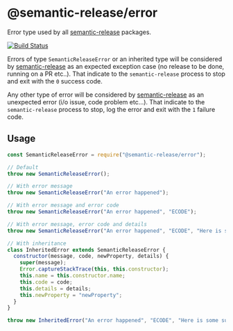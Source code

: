 # @semantic-release/error

Error type used by all [semantic-release](https://github.com/semantic-release/semantic-release) packages.

[![Build Status](https://github.com/semantic-release/error/workflows/Test/badge.svg)](https://github.com/semantic-release/error/actions?query=workflow%3ATest+branch%3Amaster)

Errors of type `SemanticReleaseError` or an inherited type will be considered by [semantic-release](https://github.com/semantic-release/semantic-release) as an expected exception case (no release to be done, running on a PR etc..). That indicate to the `semantic-release` process to stop and exit with the `0` success code.

Any other type of error will be considered by [semantic-release](https://github.com/semantic-release/semantic-release) as an unexpected error (i/o issue, code problem etc...). That indicate to the `semantic-release` process to stop, log the error and exit with the `1` failure code.

## Usage

```js
const SemanticReleaseError = require("@semantic-release/error");

// Default
throw new SemanticReleaseError();

// With error message
throw new SemanticReleaseError("An error happened");

// With error message and error code
throw new SemanticReleaseError("An error happened", "ECODE");

// With error message, error code and details
throw new SemanticReleaseError("An error happened", "ECODE", "Here is some suggestions to solve this error.");

// With inheritance
class InheritedError extends SemanticReleaseError {
  constructor(message, code, newProperty, details) {
    super(message);
    Error.captureStackTrace(this, this.constructor);
    this.name = this.constructor.name;
    this.code = code;
    this.details = details;
    this.newProperty = "newProperty";
  }
}

throw new InheritedError("An error happened", "ECODE", "Here is some suggestions to solve this error.");
```
